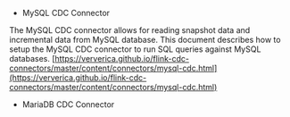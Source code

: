 
* MySQL CDC Connector

The MySQL CDC connector allows for reading snapshot data and incremental data from MySQL database. This document describes how to setup the MySQL CDC connector to run SQL queries against MySQL databases.
[https://ververica.github.io/flink-cdc-connectors/master/content/connectors/mysql-cdc.html](https://ververica.github.io/flink-cdc-connectors/master/content/connectors/mysql-cdc.html)

* MariaDB CDC Connector
